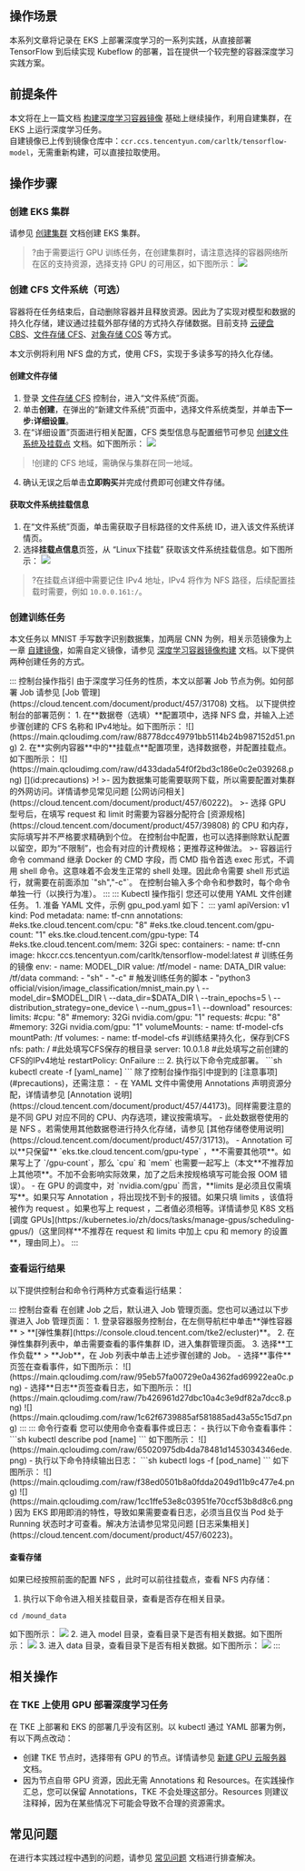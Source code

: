 ## 操作场景

本系列文章将记录在 EKS 上部署深度学习的一系列实践，从直接部署 TensorFlow 到后续实现 Kubeflow 的部署，旨在提供一个较完整的容器深度学习实践方案。  


## 前提条件


本文将在上一篇文档 [构建深度学习容器镜像](https://cloud.tencent.com/document/product/457/60220) 基础上继续操作，利用自建集群，在 EKS 上运行深度学习任务。  
自建镜像已上传到镜像仓库中：`ccr.ccs.tencentyun.com/carltk/tensorflow-model`，无需重新构建，可以直接拉取使用。  



## 操作步骤


### 创建 EKS 集群

请参见 [创建集群](https://cloud.tencent.com/document/product/457/39813) 文档创建 EKS 集群。  
>?由于需要运行 GPU 训练任务，在创建集群时，请注意选择的容器网络所在区的支持资源，选择支持 GPU 的可用区，如下图所示：
![](https://main.qcloudimg.com/raw/58034799229973690611ef067cec37b5.png)


### 创建 CFS 文件系统（可选）

容器将在任务结束后，自动删除容器并且释放资源。因此为了实现对模型和数据的持久化存储，建议通过挂载外部存储的方式持久存储数据。目前支持 [云硬盘 CBS](https://cloud.tencent.com/document/product/362)、[文件存储 CFS](https://cloud.tencent.com/document/product/582)、[对象存储 COS](https://cloud.tencent.com/document/product/436) 等方式。  

本文示例将利用 NFS 盘的方式，使用 CFS，实现于多读多写的持久化存储。  

#### 创建文件存储

1. 登录 [文件存储 CFS](https://console.cloud.tencent.com/cfs/fs) 控制台，进入“文件系统”页面。  
2. 单击**创建**，在弹出的“新建文件系统”页面中，选择文件系统类型，并单击**下一步:详细设置**。  
3. 在“详细设置”页面进行相关配置，CFS 类型信息与配置细节可参见 [创建文件系统及挂载点](https://cloud.tencent.com/document/product/582/9132) 文档。如下图所示：
![](https://main.qcloudimg.com/raw/60f6718380420de728392c6a93cf6fd9.png)
>!创建的 CFS 地域，需确保与集群在同一地域。  
4. 确认无误之后单击**立即购买**并完成付费即可创建文件存储。  


#### 获取文件系统挂载信息

1. 在“文件系统”页面，单击需获取子目标路径的文件系统 ID，进入该文件系统详情页。  
2. 选择**挂载点信息**页签，从 “Linux下挂载” 获取该文件系统挂载信息。如下图所示：
![](https://main.qcloudimg.com/raw/ff3df7a80f7a5755b0dc54062b661056.png)
>?在挂载点详细中需要记住 IPv4 地址，IPv4 将作为 NFS 路径，后续配置挂载时需要，例如 `10.0.0.161:/`。  



### 创建训练任务

本文任务以 MNIST 手写数字识别数据集，加两层 CNN 为例，相关示范镜像为上一章 [自建镜像](https://console.cloud.tencent.com/tke2/registry/user/self/detail/tag?rid=5&reponame=carltk%2Ftensorflow-model)，如需自定义镜像，请参见 [深度学习容器镜像构建](https://cloud.tencent.com/document/product/457/60220) 文档。以下提供两种创建任务的方式。  


<dx-tabs>
::: 控制台操作指引
由于深度学习任务的性质，本文以部署 Job 节点为例。如何部署 Job 请参见 [Job 管理](https://cloud.tencent.com/document/product/457/31708) 文档。  
以下提供控制台的部署范例：
1. 在**数据卷（选填）**配置项中，选择 NFS 盘，并输入上述步骤创建的 CFS 名称和 IPv4地址。如下图所示：
![](https://main.qcloudimg.com/raw/88778dcc49791bb5114b24b987152d51.png)
2. 在**实例内容器**中的**挂载点**配置项里，选择数据卷，并配置挂载点。如下图所示：
![](https://main.qcloudimg.com/raw/d433dada54f0f2bd3c186e0c2e039268.png)
[](id:precautions)
>!
>- 因为数据集可能需要联网下载，所以需要配置对集群的外网访问。详情请参见常见问题 [公网访问相关](https://cloud.tencent.com/document/product/457/60222)。  
>- 选择 GPU 型号后，在填写 request 和 limit 时需要为容器分配符合 [资源规格](https://cloud.tencent.com/document/product/457/39808) 的 CPU 和内存，实际填写并不严格要求精确到个位。  
  在控制台中配置，也可以选择删除默认配置以留空，即为“不限制”，也会有对应的计费规格；更推荐这种做法。  
>- 容器运行命令 command 继承 Docker 的 CMD 字段，而 CMD 指令首选 exec 形式，不调用 shell 命令。这意味着不会发生正常的 shell 处理。因此命令需要 shell 形式运行，就需要在前面添加 `"sh","-c"`。  
  在控制台输入多个命令和参数时，每个命令单独一行（以换行为准）。  
:::
::: Kubectl 操作指引
您还可以使用 YAML 文件创建任务。  
1. 准备 YAML 文件，示例 gpu_pod.yaml 如下：
<dx-codeblock>
:::  yaml
apiVersion: v1
kind: Pod
metadata: 
  name: tf-cnn
  annotations: 
    #eks.tke.cloud.tencent.com/cpu: "8"
    #eks.tke.cloud.tencent.com/gpu-count: "1"
    eks.tke.cloud.tencent.com/gpu-type: T4
    #eks.tke.cloud.tencent.com/mem: 32Gi
spec: 
  containers: 
  - name: tf-cnn
    image: hkccr.ccs.tencentyun.com/carltk/tensorflow-model:latest # 训练任务的镜像
    env:  
    - name: MODEL_DIR
      value: /tf/model
    - name: DATA_DIR
      value: /tf/data
    command: 
      - "sh"
      - "-c"
      # 触发训练任务的脚本
      - "python3 official/vision/image_classification/mnist_main.py \ 
        --model_dir=$MODEL_DIR \
        --data_dir=$DATA_DIR \
        --train_epochs=5 \
        --distribution_strategy=one_device \
        --num_gpus=1 \
        --download"
    resources: 
      limits: 
        #cpu: "8" 
        #memory: 32Gi
        nvidia.com/gpu: "1" 
      requests: 
        #cpu: "8"
        #memory: 32Gi
        nvidia.com/gpu: "1" 
    volumeMounts: 
    - name: tf-model-cfs
      mountPath: /tf
  volumes:  
  - name: tf-model-cfs   #训练结果持久化，保存到CFS
    nfs:  
      path: /            #此处填写CFS保存的根目录
      server: 10.0.1.8   #此处填写之前创建的CFS的IPv4地址
  restartPolicy: OnFailure
:::
</dx-codeblock>
2. 执行以下命令完成部署。  
```sh
kubectl create -f [yaml_name]
```
<dx-alert infotype="notice" title="">
除了控制台操作指引中提到的 [注意事项](#precautions)，还需注意：
- 在 YAML 文件中需使用 Annotations 声明资源分配，详情请参见 [Annotation 说明](https://cloud.tencent.com/document/product/457/44173)。同样需要注意的是不同 GPU 对应不同的 CPU、内存选项，建议按需填写。  
- 此处数据卷使用的是 NFS 。若需使用其他数据卷进行持久化存储，请参见 [其他存储卷使用说明](https://cloud.tencent.com/document/product/457/31713)。  
- Annotation 可以**只保留** `eks.tke.cloud.tencent.com/gpu-type` ，**不需要其他项**。如果写上了 `/gpu-count`，那么 `cpu` 和 `mem` 也需要一起写上（本文**不推荐加上其他项**。不加不会影响实际效果，加了之后未按规格填写可能会报 OOM 错误）。  
- 在 GPU 的调度中，对 `nvidia.com/gpu` 而言，**limits 是必须且仅需填写**。如果只写 Annotation ，将出现找不到卡的报错。如果只填 limits ，该值将被作为 request 。如果也写上 request ，二者值必须相等。详情请参见 K8S 文档 [调度 GPUs](https://kubernetes.io/zh/docs/tasks/manage-gpus/scheduling-gpus/)（这里同样**不推荐在 request 和 limits 中加上 cpu 和 memory 的设置**，理由同上）。  
</dx-alert>
:::
</dx-tabs>





### 查看运行结果

以下提供控制台和命令行两种方式查看运行结果：

<dx-tabs>
::: 控制台查看
在创建 Job 之后，默认进入 Job 管理页面。您也可以通过以下步骤进入 Job 管理页面：
1. 登录容器服务控制台，在左侧导航栏中单击**弹性容器** > **[弹性集群](https://console.cloud.tencent.com/tke2/ecluster)**。  
2. 在弹性集群列表中，单击需要查看的事件集群 ID，进入集群管理页面。  
3. 选择**工作负载** > **Job**，在 Job 列表中单击上述步骤创建的 Job。  
	- 选择**事件**页签在查看事件，如下图所示：
	![](https://main.qcloudimg.com/raw/95eb57fa00729e0a4362fad69922ea0c.png)
	- 选择**日志**页签查看日志，如下图所示：
	![](https://main.qcloudimg.com/raw/7b426961d27dbc10a4c3e9df82a7dcc8.png)
	![](https://main.qcloudimg.com/raw/1c62f6739885af581885ad43a55c15d7.png)
:::
::: 命令行查看
您可以使用命令查看事件或日志：
- 执行以下命令查看事件：
```sh
kubectl describe pod [name]
```
如下图所示：
![](https://main.qcloudimg.com/raw/65020975db4da78481d1453034346ede.png)
- 执行以下命令持续输出日志：
```sh
kubectl logs -f [pod_name]
```
如下图所示：
![](https://main.qcloudimg.com/raw/f38ed0501b8a0fdda2049d11b9c477e4.png)
![](https://main.qcloudimg.com/raw/1cc1ffe53e8c03951fe70ccf53b8d8c6.png)
因为 EKS 即用即消的特性，导致如果需要查看日志，必须当且仅当 Pod 处于 Running 状态时才可查看。解决方法请参见常见问题 [日志采集相关](https://cloud.tencent.com/document/product/457/60223)。  

#### 查看存储
如果已经按照前面的配置 NFS ，此时可以前往挂载点，查看 NFS 内存储：
1. 执行以下命令进入相关挂载目录，查看是否存在相关目录。  
```shell
cd /mound_data
```
如下图所示：
![](https://main.qcloudimg.com/raw/dc20d01b4b200e12520d901c5c087305.png)
2. 进入 model 目录，查看目录下是否有相关数据。如下图所示：
![](https://main.qcloudimg.com/raw/7850fee6d7bffdfb7aa25c96b2f6dee7.png)
3. 进入 data 目录，查看目录下是否有相关数据。如下图所示：
![](https://main.qcloudimg.com/raw/c70c91fe9911cc71234740905f233616.png)
:::
</dx-tabs>





## 相关操作

### 在 TKE 上使用 GPU 部署深度学习任务

在 TKE 上部署和 EKS 的部署几乎没有区别。以 kubectl 通过 YAML 部署为例，有以下两点改动：

- 创建 TKE 节点时，选择带有 GPU 的节点。详情请参见 [新建 GPU 云服务器](https://cloud.tencent.com/document/product/457/32207#newGPUService) 文档。  
- 因为节点自带 GPU 资源，因此无需 Annotations 和 Resources。在实践操作汇总，您可以保留 Annotations，TKE 不会处理这部分。Resources 则建议注释掉，因为在某些情况下可能会导致不合理的资源需求。  




## 常见问题

在进行本实践过程中遇到的问题，请参见 [常见问题](https://cloud.tencent.com/document/product/457/60226) 文档进行排查解决。  
